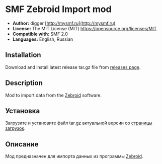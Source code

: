 # SMF Zebroid Import mod
* **Author:** digger [http://mysmf.ru](http://mysmf.ru)
* **License:** The MIT License (MIT) https://opensource.org/licenses/MIT
* **Compatible with:** SMF 2.0
* **Languages:** English, Russian

## Installation  
Download and install latest release tar.gz file from [releases page](https://github.com/realdigger/SMF-Zebroid-Import/releases).

## Description
Mod to import data from the [Zebroid](url=http://zebroid.ru) software.

## Установка    
Загрузите и установите файл tar.gz актуальной версии со [страницы загрузок](https://github.com/realdigger/SMF-Zebroid-Import/releases).

## Описание
Мод предназначен для импорта данных из программы [Zebroid](url=http://zebroid.ru).

